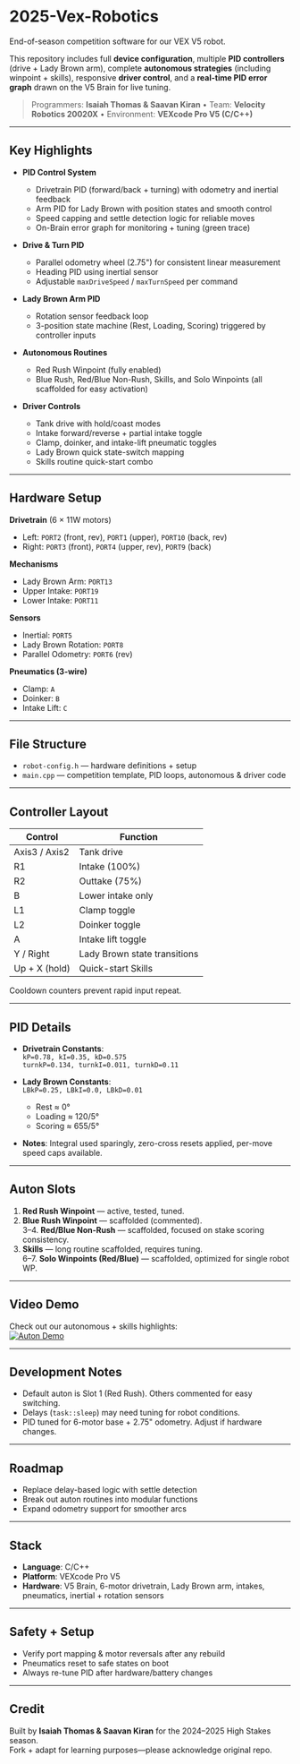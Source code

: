 # 2025-Vex-Robotics

End-of-season competition software for our VEX V5 robot.

This repository includes full **device configuration**, multiple **PID controllers** (drive + Lady Brown arm), complete **autonomous strategies** (including winpoint + skills), responsive **driver control**, and a **real-time PID error graph** drawn on the V5 Brain for live tuning.

> Programmers: **Isaiah Thomas & Saavan Kiran** • Team: **Velocity Robotics 20020X** • Environment: **VEXcode Pro V5 (C/C++)**

---

## Key Highlights

- **PID Control System**
  - Drivetrain PID (forward/back + turning) with odometry and inertial feedback
  - Arm PID for Lady Brown with position states and smooth control
  - Speed capping and settle detection logic for reliable moves
  - On-Brain error graph for monitoring + tuning (green trace)

- **Drive & Turn PID**
  - Parallel odometry wheel (2.75") for consistent linear measurement  
  - Heading PID using inertial sensor  
  - Adjustable `maxDriveSpeed` / `maxTurnSpeed` per command  

- **Lady Brown Arm PID**
  - Rotation sensor feedback loop  
  - 3-position state machine (Rest, Loading, Scoring) triggered by controller inputs  

- **Autonomous Routines**
  - Red Rush Winpoint (fully enabled)  
  - Blue Rush, Red/Blue Non-Rush, Skills, and Solo Winpoints (all scaffolded for easy activation)  

- **Driver Controls**
  - Tank drive with hold/coast modes  
  - Intake forward/reverse + partial intake toggle  
  - Clamp, doinker, and intake-lift pneumatic toggles  
  - Lady Brown quick state-switch mapping  
  - Skills routine quick-start combo  

---

## Hardware Setup

**Drivetrain** (6 × 11W motors)  
- Left: `PORT2` (front, rev), `PORT1` (upper), `PORT10` (back, rev)  
- Right: `PORT3` (front), `PORT4` (upper, rev), `PORT9` (back)  

**Mechanisms**  
- Lady Brown Arm: `PORT13`  
- Upper Intake: `PORT19`  
- Lower Intake: `PORT11`  

**Sensors**  
- Inertial: `PORT5`  
- Lady Brown Rotation: `PORT8`  
- Parallel Odometry: `PORT6` (rev)  

**Pneumatics (3-wire)**  
- Clamp: `A`  
- Doinker: `B`  
- Intake Lift: `C`  

---

## File Structure

- `robot-config.h` — hardware definitions + setup  
- `main.cpp` — competition template, PID loops, autonomous & driver code  

---

## Controller Layout

| Control | Function |
|---|---|
| Axis3 / Axis2 | Tank drive |
| R1 | Intake (100%) |
| R2 | Outtake (75%) |
| B | Lower intake only |
| L1 | Clamp toggle |
| L2 | Doinker toggle |
| A | Intake lift toggle |
| Y / Right | Lady Brown state transitions |
| Up + X (hold) | Quick-start Skills |

Cooldown counters prevent rapid input repeat.  

---

## PID Details

- **Drivetrain Constants**:  
  `kP=0.78, kI=0.35, kD=0.575`  
  `turnkP=0.134, turnkI=0.011, turnkD=0.11`  

- **Lady Brown Constants**:  
  `LBkP=0.25, LBkI=0.0, LBkD=0.01`  
  - Rest ≈ 0°  
  - Loading ≈ 120/5°  
  - Scoring ≈ 655/5°  

- **Notes**: Integral used sparingly, zero-cross resets applied, per-move speed caps available.  

---

## Auton Slots

1. **Red Rush Winpoint** — active, tested, tuned.  
2. **Blue Rush Winpoint** — scaffolded (commented).  
3–4. **Red/Blue Non-Rush** — scaffolded, focused on stake scoring consistency.  
5. **Skills** — long routine scaffolded, requires tuning.  
6–7. **Solo Winpoints (Red/Blue)** — scaffolded, optimized for single robot WP.  

---

## Video Demo
Check out our autonomous + skills highlights:  
[![Auton Demo](https://img.youtube.com/vi/EQBw6I2zAq8/0.jpg)](https://www.youtube.com/watch?v=EQBw6I2zAq8)

---

## Development Notes

- Default auton is Slot 1 (Red Rush). Others commented for easy switching.  
- Delays (`task::sleep`) may need tuning for robot conditions.  
- PID tuned for 6-motor base + 2.75" odometry. Adjust if hardware changes.  

---

## Roadmap

- Replace delay-based logic with settle detection  
- Break out auton routines into modular functions  
- Expand odometry support for smoother arcs  

---

## Stack

- **Language**: C/C++  
- **Platform**: VEXcode Pro V5  
- **Hardware**: V5 Brain, 6-motor drivetrain, Lady Brown arm, intakes, pneumatics, inertial + rotation sensors  

---

## Safety + Setup

- Verify port mapping & motor reversals after any rebuild  
- Pneumatics reset to safe states on boot  
- Always re-tune PID after hardware/battery changes  

---

## Credit

Built by **Isaiah Thomas & Saavan Kiran** for the 2024–2025 High Stakes season.  
Fork + adapt for learning purposes—please acknowledge original repo.

